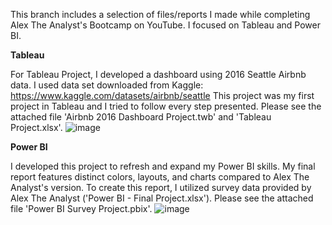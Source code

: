 This branch includes a selection of files/reports I made while completing Alex The Analyst's Bootcamp on YouTube. I focused on Tableau and Power BI. 


**Tableau**

For Tableau Project, I developed a dashboard using 2016 Seattle Airbnb data. I used data set downloaded from Kaggle: https://www.kaggle.com/datasets/airbnb/seattle
This project was my first project in Tableau and I tried to follow every step presented. Please see the attached file 'Airbnb 2016 Dashboard Project.twb' and 'Tableau Project.xlsx'.
![image](https://github.com/user-attachments/assets/93fec265-87df-424a-b00f-c6d3a37fc074)



**Power BI**

I developed this project to refresh and expand my Power BI skills. My final report features distinct colors, layouts, and charts compared to Alex The Analyst's version. 
To create this report, I utilized survey data provided by Alex The Analyst ('Power BI - Final Project.xlsx'). Please see the attached file 'Power BI Survey Project.pbix'.
![image](https://github.com/user-attachments/assets/96e2fbbc-6ba1-4554-8ec7-1ab3e7a19cc1)
